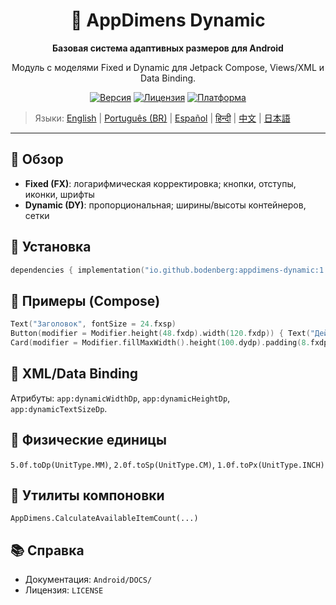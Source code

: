 <div align="center">
    <h1>📐 AppDimens Dynamic</h1>
    <p><strong>Базовая система адаптивных размеров для Android</strong></p>
    <p>Модуль с моделями Fixed и Dynamic для Jetpack Compose, Views/XML и Data Binding.</p>

[![Версия](https://img.shields.io/badge/version-1.0.6-blue.svg)](https://github.com/bodenberg/appdimens/releases)
[![Лицензия](https://img.shields.io/badge/license-Apache%202.0-green.svg)](../../../LICENSE)
[![Платформа](https://img.shields.io/badge/platform-Android%2021+-orange.svg)](https://developer.android.com/)
</div>

> Языки: [English](../../../../Android/appdimens_dynamic/README.md) | [Português (BR)](../../pt-BR/Android/appdimens_dynamic/README.md) | [Español](../../es/Android/appdimens_dynamic/README.md) | [हिन्दी](../../hi/Android/appdimens_dynamic/README.md) | [中文](../../zh/Android/appdimens_dynamic/README.md) | [日本語](../../ja/Android/appdimens_dynamic/README.md)

---

## 🎯 Обзор
- **Fixed (FX)**: логарифмическая корректировка; кнопки, отступы, иконки, шрифты
- **Dynamic (DY)**: пропорциональная; ширины/высоты контейнеров, сетки

## 🚀 Установка
```kotlin
dependencies { implementation("io.github.bodenberg:appdimens-dynamic:1.0.6") }
```

## 🎨 Примеры (Compose)
```kotlin
Text("Заголовок", fontSize = 24.fxsp)
Button(modifier = Modifier.height(48.fxdp).width(120.fxdp)) { Text("Действие") }
Card(modifier = Modifier.fillMaxWidth().height(100.dydp).padding(8.fxdp)) { }
```

## 📄 XML/Data Binding
Атрибуты: `app:dynamicWidthDp`, `app:dynamicHeightDp`, `app:dynamicTextSizeDp`.

## 📏 Физические единицы
`5.0f.toDp(UnitType.MM)`, `2.0f.toSp(UnitType.CM)`, `1.0f.toPx(UnitType.INCH)`

## 🧮 Утилиты компоновки
`AppDimens.CalculateAvailableItemCount(...)`

## 📚 Справка
- Документация: `Android/DOCS/`
- Лицензия: `LICENSE`
